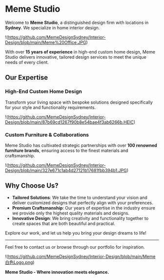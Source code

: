 # Meme Studio

Welcome to **Meme Studio**, a distinguished design firm with locations in **Sydney**. We specialize in home interior design.

!(https://github.com/MemeDesignSydney/Interior-Design/blob/main/Meme%20Office.JPG)

With over **15 years of experience** in high-end custom home design, Meme Studio delivers innovative, tailored design services to meet the unique needs of every client.

## Our Expertise

### High-End Custom Home Design
Transform your living space with bespoke solutions designed specifically for your style and functionality requirements.

!(https://github.com/MemeDesignSydney/Interior-Design/blob/main/87b69cd1267f90b8e54bae4f3ab6266b.HEIC)

### Custom Furniture & Collaborations
Meme Studio has cultivated strategic partnerships with over **100 renowned furniture brands**, ensuring access to the finest materials and craftsmanship.

!(https://github.com/MemeDesignSydney/Interior-Design/blob/main/327e671c1ab4d27121b17681fbb394b1.JPG)

## Why Choose Us?

- **Tailored Solutions**: We take the time to understand your vision and deliver customized designs that perfectly align with your preferences.
- **Premium Craftsmanship**: Our years of expertise in the industry ensure we provide only the highest quality materials and designs.
- **Innovative Design**: We bring creativity and functionality together to create spaces that are both beautiful and practical.

Explore our work, and let us help you bring your design dreams to life!

---

Feel free to contact us or browse through our portfolio for inspiration.

!(https://github.com/MemeDesignSydney/Interior-Design/blob/main/Meme白色Logo.png)

**Meme Studio - Where innovation meets elegance.**

